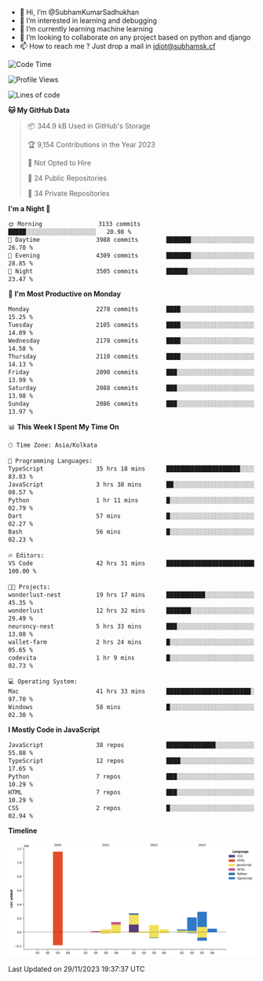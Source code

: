 - 👋 Hi, I’m @SubhamKumarSadhukhan
- 👀 I’m interested in learning and debugging
- 🌱 I’m currently learning machine learning
- 💞️ I’m looking to collaborate on any project based on python and django
- 📫 How to reach me ?
      Just drop a mail in idiot@subhamsk.cf

<!---
SubhamKumarSadhukhan/SubhamKumarSadhukhan is a ✨ special ✨ repository because its `README.md` (this file) appears on your GitHub profile.
You can click the Preview link to take a look at your changes.
--->


<!--START_SECTION:waka-->
![Code Time](http://img.shields.io/badge/Code%20Time-1%2C752%20hrs%2046%20mins-blue)

![Profile Views](http://img.shields.io/badge/Profile%20Views-0-blue)

![Lines of code](https://img.shields.io/badge/From%20Hello%20World%20I%27ve%20Written-2.4%20million%20lines%20of%20code-blue)

**🐱 My GitHub Data** 

> 📦 344.9 kB Used in GitHub's Storage 
 > 
> 🏆 9,154 Contributions in the Year 2023
 > 
> 🚫 Not Opted to Hire
 > 
> 📜 24 Public Repositories 
 > 
> 🔑 34 Private Repositories 
 > 
**I'm a Night 🦉** 

```text
🌞 Morning                3133 commits        █████░░░░░░░░░░░░░░░░░░░░   20.98 % 
🌆 Daytime                3988 commits        ███████░░░░░░░░░░░░░░░░░░   26.70 % 
🌃 Evening                4309 commits        ███████░░░░░░░░░░░░░░░░░░   28.85 % 
🌙 Night                  3505 commits        ██████░░░░░░░░░░░░░░░░░░░   23.47 % 
```
📅 **I'm Most Productive on Monday** 

```text
Monday                   2278 commits        ████░░░░░░░░░░░░░░░░░░░░░   15.25 % 
Tuesday                  2105 commits        ████░░░░░░░░░░░░░░░░░░░░░   14.09 % 
Wednesday                2178 commits        ████░░░░░░░░░░░░░░░░░░░░░   14.58 % 
Thursday                 2110 commits        ████░░░░░░░░░░░░░░░░░░░░░   14.13 % 
Friday                   2090 commits        ███░░░░░░░░░░░░░░░░░░░░░░   13.99 % 
Saturday                 2088 commits        ███░░░░░░░░░░░░░░░░░░░░░░   13.98 % 
Sunday                   2086 commits        ███░░░░░░░░░░░░░░░░░░░░░░   13.97 % 
```


📊 **This Week I Spent My Time On** 

```text
🕑︎ Time Zone: Asia/Kolkata

💬 Programming Languages: 
TypeScript               35 hrs 18 mins      █████████████████████░░░░   83.03 % 
JavaScript               3 hrs 38 mins       ██░░░░░░░░░░░░░░░░░░░░░░░   08.57 % 
Python                   1 hr 11 mins        █░░░░░░░░░░░░░░░░░░░░░░░░   02.79 % 
Dart                     57 mins             █░░░░░░░░░░░░░░░░░░░░░░░░   02.27 % 
Bash                     56 mins             █░░░░░░░░░░░░░░░░░░░░░░░░   02.23 % 

🔥 Editors: 
VS Code                  42 hrs 31 mins      █████████████████████████   100.00 % 

🐱‍💻 Projects: 
wonderlust-nest          19 hrs 17 mins      ███████████░░░░░░░░░░░░░░   45.35 % 
wonderlust               12 hrs 32 mins      ███████░░░░░░░░░░░░░░░░░░   29.49 % 
neuroncy-nest            5 hrs 33 mins       ███░░░░░░░░░░░░░░░░░░░░░░   13.08 % 
wallet-farm              2 hrs 24 mins       █░░░░░░░░░░░░░░░░░░░░░░░░   05.65 % 
codevita                 1 hr 9 mins         █░░░░░░░░░░░░░░░░░░░░░░░░   02.73 % 

💻 Operating System: 
Mac                      41 hrs 33 mins      ████████████████████████░   97.70 % 
Windows                  58 mins             █░░░░░░░░░░░░░░░░░░░░░░░░   02.30 % 
```

**I Mostly Code in JavaScript** 

```text
JavaScript               38 repos            ██████████████░░░░░░░░░░░   55.88 % 
TypeScript               12 repos            ████░░░░░░░░░░░░░░░░░░░░░   17.65 % 
Python                   7 repos             ███░░░░░░░░░░░░░░░░░░░░░░   10.29 % 
HTML                     7 repos             ███░░░░░░░░░░░░░░░░░░░░░░   10.29 % 
CSS                      2 repos             █░░░░░░░░░░░░░░░░░░░░░░░░   02.94 % 
```



**Timeline**

![Lines of Code chart](https://raw.githubusercontent.com/SubhamKumarSadhukhan/SubhamKumarSadhukhan/main/assets/bar_graph.png)


 Last Updated on 29/11/2023 19:37:37 UTC
<!--END_SECTION:waka-->
